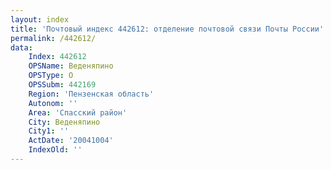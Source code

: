 ```yaml
---
layout: index
title: 'Почтовый индекс 442612: отделение почтовой связи Почты России'
permalink: /442612/
data:
    Index: 442612
    OPSName: Веденяпино
    OPSType: О
    OPSSubm: 442169
    Region: 'Пензенская область'
    Autonom: ''
    Area: 'Спасский район'
    City: Веденяпино
    City1: ''
    ActDate: '20041004'
    IndexOld: ''
---
```

